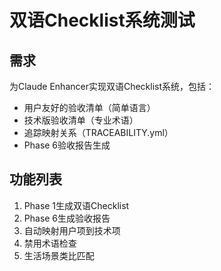 # 双语Checklist系统测试

## 需求

为Claude Enhancer实现双语Checklist系统，包括：

- 用户友好的验收清单（简单语言）
- 技术版验收清单（专业术语）
- 追踪映射关系（TRACEABILITY.yml）
- Phase 6验收报告生成

## 功能列表

1. Phase 1生成双语Checklist
2. Phase 6生成验收报告
3. 自动映射用户项到技术项
4. 禁用术语检查
5. 生活场景类比匹配

